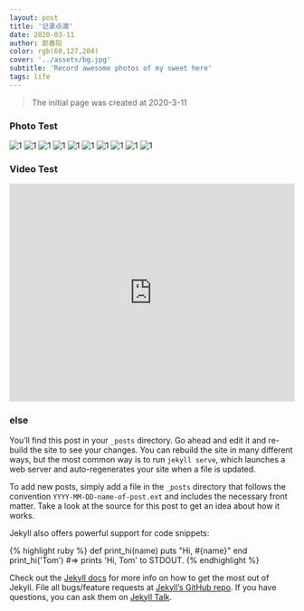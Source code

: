 ```yaml
---
layout: post
title: '记录点滴'
date: 2020-03-11
author: 郎春阳
color: rgb(60,127,204)
cover: '../assets/bg.jpg'
subtitle: 'Record awesome photos of my sweet here'
tags: life
---
```


> The initial page was created at 2020-3-11


### Photo Test



![1](/assets/1.JPG)
![1](/assets/2.JPG)
![1](/assets/3.JPG)
![1](/assets/4.JPG)
![1](/assets/5.JPG)
![1](/assets/6.JPG)
![1](/assets/7.JPG)
![1](/assets/8.JPG)
![1](/assets/9.JPG)
![1](/assets/10.JPG)



### Video Test

<iframe type="text/html" width="100%" height="385" src="http://www.youtube.com/embed/gfmjMWjn-Xg" frameborder="0"></iframe>

### else
You’ll find this post in your `_posts` directory. Go ahead and edit it and re-build the site to see your changes. You can rebuild the site in many different ways, but the most common way is to run `jekyll serve`, which launches a web server and auto-regenerates your site when a file is updated.

To add new posts, simply add a file in the `_posts` directory that follows the convention `YYYY-MM-DD-name-of-post.ext` and includes the necessary front matter. Take a look at the source for this post to get an idea about how it works.

Jekyll also offers powerful support for code snippets:

{% highlight ruby %}
def print_hi(name)
  puts "Hi, #{name}"
end
print_hi('Tom')
#=> prints 'Hi, Tom' to STDOUT.
{% endhighlight %}

Check out the [Jekyll docs][jekyll-docs] for more info on how to get the most out of Jekyll. File all bugs/feature requests at [Jekyll’s GitHub repo][jekyll-gh]. If you have questions, you can ask them on [Jekyll Talk][jekyll-talk].

[jekyll-docs]: https://jekyllrb.com/docs/home
[jekyll-gh]:   https://github.com/jekyll/jekyll
[jekyll-talk]: https://talk.jekyllrb.com/